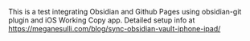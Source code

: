 This is a test integrating Obsidian and Github Pages using obsidian-git plugin and iOS Working Copy app.
Detailed setup info at https://meganesulli.com/blog/sync-obsidian-vault-iphone-ipad/